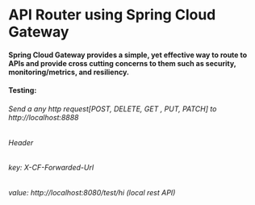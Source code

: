 # API Router using Spring Cloud Gateway 

#### Spring Cloud Gateway provides a simple, yet effective way to route to APIs and provide cross cutting concerns to them such as security, monitoring/metrics, and resiliency.

#### Testing:

###### Send a any http request[POST, DELETE, GET , PUT, PATCH] to http://localhost:8888 
######  Header 
###### key: X-CF-Forwarded-Url
###### value: http://localhost:8080/test/hi (local rest API)
